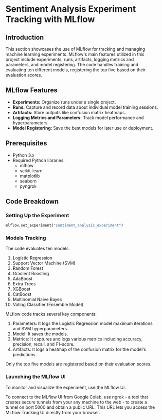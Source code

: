 # Sentiment Analysis Experiment Tracking with MLflow

## Introduction

This section showcases the use of MLflow for tracking and managing machine learning experiments. MLflow's main features utilized in this project include experiments, runs, artifacts, logging metrics and parameters, and model registering. The code handles training and evaluating ten different models, registering the top five based on their evaluation scores.

## MLflow Features

- **Experiments:** Organize runs under a single project.
- **Runs:** Capture and record data about individual model training sessions.
- **Artifacts:** Store outputs like confusion matrix heatmaps.
- **Logging Metrics and Parameters:** Track model performance and hyperparameters.
- **Model Registering:** Save the best models for later use or deployment.

## Prerequisites

- Python 3.x
- Required Python libraries:
  - mlflow
  - scikit-learn
  - matplotlib
  - seaborn
  - pyngrok

## Code Breakdown

### Setting Up the Experiment

```python
mlflow.set_experiment("sentiment_analysis_experiment")
```

### Models Tracking

The code evaluates ten models:

1. Logistic Regression
2. Support Vector Machine (SVM)
3. Random Forest
4. Gradient Boosting
5. AdaBoost
6. Extra Trees
7. XGBoost
8. CatBoost
9. Multinomial Naive Bayes
10. Voting Classifier (Ensemble Model)

MLflow code tracks several key components:

1. Parameters: It logs the Logistic Regression model maximum iterations and SVM hyperparameters.
2. Model: It saves the models.
3. Metrics: It captures and logs various metrics including accuracy, precision, recall, and F1-score.
4. Artifacts: It logs a heatmap of the confusion matrix for the model's predictions.

Only the top five models are registered based on their evaluation scores.

### Launching the MLflow UI

To monitor and visualize the experiment, use the MLflow UI.

To connect to the MLflow UI from Google Colab, use ngrok - a tool that creates secure tunnels from your any machine to the web - to create a tunnel on port 5000 and obtain a public URL. This URL lets you access the MLflow Tracking UI directly from your browser.

